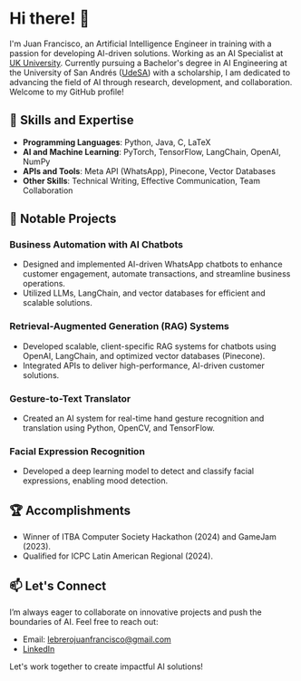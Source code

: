 # Hi there! 👋
I'm Juan Francisco, an Artificial Intelligence Engineer in training with a passion for developing AI-driven solutions. Working as an AI Specialist at [UK University](https://universidaduk.com/). Currently pursuing a Bachelor's degree in AI Engineering at the University of San Andrés ([UdeSA](https://udesa.edu.ar)) with a scholarship, I am dedicated to advancing the field of AI through research, development, and collaboration. Welcome to my GitHub profile!

## 🌟 Skills and Expertise

- **Programming Languages**: Python, Java, C, LaTeX
- **AI and Machine Learning**: PyTorch, TensorFlow, LangChain, OpenAI, NumPy
- **APIs and Tools**: Meta API (WhatsApp), Pinecone, Vector Databases
- **Other Skills**: Technical Writing, Effective Communication, Team Collaboration

## 🚀 Notable Projects

### Business Automation with AI Chatbots
- Designed and implemented AI-driven WhatsApp chatbots to enhance customer engagement, automate transactions, and streamline business operations.
- Utilized LLMs, LangChain, and vector databases for efficient and scalable solutions.

### Retrieval-Augmented Generation (RAG) Systems
- Developed scalable, client-specific RAG systems for chatbots using OpenAI, LangChain, and optimized vector databases (Pinecone).
- Integrated APIs to deliver high-performance, AI-driven customer solutions.

### Gesture-to-Text Translator
- Created an AI system for real-time hand gesture recognition and translation using Python, OpenCV, and TensorFlow.

### Facial Expression Recognition
- Developed a deep learning model to detect and classify facial expressions, enabling mood detection.

## 🏆 Accomplishments

- Winner of ITBA Computer Society Hackathon (2024) and GameJam (2023).
- Qualified for ICPC Latin American Regional (2024).

## 📫 Let's Connect

I’m always eager to collaborate on innovative projects and push the boundaries of AI. Feel free to reach out:

- Email: lebrerojuanfrancisco@gmail.com
- [LinkedIn](https://www.linkedin.com/in/lebrero-juan-francisco/)

Let's work together to create impactful AI solutions!
